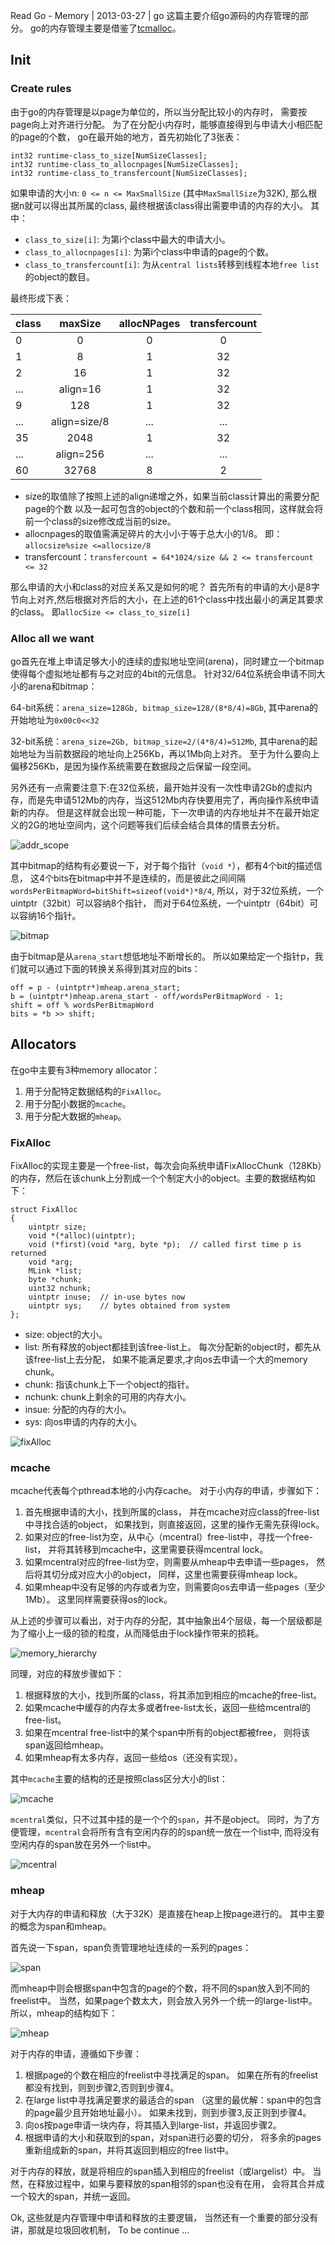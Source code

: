 Read Go - Memory | 2013-03-27 | go
这篇主要介绍go源码的内存管理的部分。
go的内存管理主要是借鉴了[tcmalloc](http://goog-perftools.sourceforge.net/doc/tcmalloc.html)。

## Init



### Create rules



由于go的内存管理是以page为单位的，所以当分配比较小的内存时，
需要按page向上对齐进行分配。
为了在分配小内存时，能够直接得到与申请大小相匹配的page的个数，
go在最开始的地方，首先初始化了3张表：

~~~ 
int32 runtime·class_to_size[NumSizeClasses];
int32 runtime·class_to_allocnpages[NumSizeClasses];
int32 runtime·class_to_transfercount[NumSizeClasses];
~~~
如果申请的大小n: `0 <= n <= MaxSmallSize` (其中`MaxSmallSize`为32K),
那么根据n就可以得出其所属的class, 最终根据该class得出需要申请的内存的大小。
其中：

- `class_to_size[i]`: 为第i个class中最大的申请大小。
- `class_to_allocnpages[i]`: 为第i个class中申请的page的个数。
- `class_to_transfercount[i]`: 为从`central lists`转移到线程本地`free
  list`的object的数目。

最终形成下表：

class | maxSize | allocNPages | transfercount
:--- | :---: | :---: | :---:
0 | 0 | 0 | 0
1 | 8 | 1 | 32
2 | 16 | 1 | 32
... | align=16 | 1 | 32
9 | 128 | 1 | 32
... | align=size/8 | ... | ...
35 | 2048 | 1 | 32
...| align=256 | ... | ...
60 | 32768 | 8 | 2

- size的取值除了按照上述的align递增之外，如果当前class计算出的需要分配page的个数
以及一起可包含的object的个数和前一个class相同，这样就会将前一个class的size修改成当前的size。
- allocnpages的取值需满足碎片的大小小于等于总大小的1/8。
即：`allocsize%size <=allocsize/8`
- transfercount：`transfercount = 64*1024/size && 2 <= transfercount <= 32`

那么申请的大小和class的对应关系又是如何的呢？
首先所有的申请的大小是8字节向上对齐,然后根据对齐后的大小，在上述的61个class中找出最小的满足其要求的class。
即`allocSize <= class_to_size[i]`

### Alloc all we want



go首先在堆上申请足够大小的连续的虚拟地址空间(arena)，同时建立一个bitmap使得每个虚拟地址都有与之对应的4bit的元信息。
针对32/64位系统会申请不同大小的arena和bitmap：

64-bit系统：`arena_size=128Gb, bitmap_size=128/(8*8/4)=8Gb`,
其中arena的开始地址为`0x00c0<<32`

32-bit系统：`arena_size=2Gb, bitmap_size=2/(4*8/4)=512Mb`,
其中arena的起始地址为当前数据段的地址向上256Kb，再以1Mb向上对齐。
至于为什么要向上偏移256Kb，是因为操作系统需要在数据段之后保留一段空间。

另外还有一点需要注意下:在32位系统，最开始并没有一次性申请2Gb的虚拟内存，而是先申请512Mb的内存，当这512Mb内存快要用完了，再向操作系统申请新的内存。
但是这样就会出现一种可能，下一次申请的内存地址并不在最开始定义的2G的地址空间内，这个问题等我们后续会结合具体的情景去分析。

![addr_scope](images/read_go/addr_scope.png)

其中bitmap的结构有必要说一下，对于每个指针（`void *`），都有4个bit的描述信息，
这4个bits在bitmap中并不是连续的，而是彼此之间间隔`wordsPerBitmapWord=bitShift=sizeof(void*)*8/4`,
所以，对于32位系统，一个uintptr（32bit）可以容纳8个指针，
而对于64位系统，一个uintptr（64bit）可以容纳16个指针。

![bitmap](images/read_go/bitmap.png)

由于bitmap是从`arena_start`想低地址不断增长的。
所以如果给定一个指针p，我们就可以通过下面的转换关系得到其对应的bits：

~~~ 
off = p - (uintptr*)mheap.arena_start;
b = (uintptr*)mheap.arena_start - off/wordsPerBitmapWord - 1;
shift = off % wordsPerBitmapWord
bits = *b >> shift;
~~~


## Allocators



在go中主要有3种memory allocator：

1. 用于分配特定数据结构的`FixAlloc`。
2. 用于分配小数据的`mcache`。
3. 用于分配大数据的`mheap`。

### FixAlloc



FixAlloc的实现主要是一个free-list，每次会向系统申请FixAllocChunk（128Kb）的内存，然后在该chunk上分割成一个个制定大小的object。主要的数据结构如下：

~~~ 
struct FixAlloc
{
	uintptr size;
	void *(*alloc)(uintptr);
	void (*first)(void *arg, byte *p);	// called first time p is returned
	void *arg;
	MLink *list;
	byte *chunk;
	uint32 nchunk;
	uintptr inuse;	// in-use bytes now
	uintptr sys;	// bytes obtained from system
};
~~~
- size: object的大小。
- list: 所有释放的object都挂到该free-list上。
每次分配新的object时，都先从该free-list上去分配，
如果不能满足要求,才向os去申请一个大的memory chunk。
- chunk: 指该chunk上下一个object的指针。
- nchunk: chunk上剩余的可用的内存大小。
- insue: 分配的内存的大小。
- sys: 向os申请的内存的大小。

![fixAlloc](images/read_go/fixAlloc.png)

### mcache



mcache代表每个pthread本地的小内存cache。
对于小内存的申请，步骤如下：

1. 首先根据申请的大小，找到所属的class， 并在mcache对应class的free-list中寻找合适的object，
如果找到，则直接返回，这里的操作无需先获得lock。
2. 如果对应的free-list为空，从中心（mcentral）free-list中，寻找一个free-list，
并将其转移到mcache中，这里需要获得mcentral lock。
3. 如果mcentral对应的free-list为空，则需要从mheap中去申请一些pages，
然后将其切分成对应大小的object，
同样，这里也需要获得mheap lock。
4. 如果mheap中没有足够的内存或者为空，则需要向os去申请一些pages（至少1Mb）。
这里同样需要获得os的lock。

从上述的步骤可以看出，对于内存的分配，其中抽象出4个层级，每一个层级都是为了缩小上一级的锁的粒度，从而降低由于lock操作带来的损耗。

![memory_hierarchy](images/read_go/hierarchy.png)

同理，对应的释放步骤如下：

1. 根据释放的大小，找到所属的class，将其添加到相应的mcache的free-list。
2. 如果mcache中缓存的内存太多或者free-list太长，返回一些给mcentral的free-list。
3. 如果在mcentral free-list中的某个span中所有的object都被free，
则将该span返回给mheap。
4. 如果mheap有太多内存，返回一些给os（还没有实现）。

其中`mcache`主要的结构的还是按照class区分大小的list：

![mcache](images/read_go/mcache.png)

`mcentral`类似，只不过其中挂的是一个个的`span`，并不是object。
同时，为了方便管理，`mcentral`会将所有含有空闲内存的的span统一放在一个list中,
而将没有空闲内存的span放在另外一个list中。

![mcentral](images/read_go/mcentral.png)

### mheap



对于大内存的申请和释放（大于32K）是直接在heap上按page进行的。
其中主要的概念为span和mheap。

首先说一下span，span负责管理地址连续的一系列的pages：

![span](images/read_go/span.png)

而mheap中则会根据span中包含的page的个数，将不同的span放入到不同的freelist中。
当然，如果page个数太大，则会放入另外一个统一的large-list中。
所以，mheap的结构如下：

![mheap](images/read_go/mheap.png)

对于内存的申请，遵循如下步骤：

1. 根据page的个数在相应的freelist中寻找满足的span。
如果在所有的freelist都没有找到，则到步骤2,否则到步骤4。
2. 在large list中寻找满足要求的最适合的span
（这里的最优解：span中的包含的page最少且开始地址最小）。
如果未找到，则到步骤3,反正则到步骤4。
3. 向os按page申请一块内存，将其插入到large-list，并返回步骤2。
4. 根据申请的大小和获取到的span，对span进行必要的切分，
将多余的pages重新组成新的span，并将其返回到相应的free list中。


对于内存的释放，就是将相应的span插入到相应的freelist（或largelist）中。
当然，在释放过程中，如果与要释放的span相邻的span也没有在用，
会将其合并成一个较大的span，并统一返回。

Ok, 这些就是内存管理中申请和释放的主要逻辑，
当然还有一个重要的部分没有讲，那就是垃圾回收机制，
To be continue ... 
